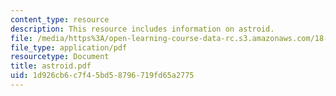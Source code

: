 ```yaml
---
content_type: resource
description: This resource includes information on astroid.
file: /media/https%3A/open-learning-course-data-rc.s3.amazonaws.com/18-01-single-variable-calculus-fall-2005/1d926cb6c7f45bd58796719fd65a2775_astroid.pdf
file_type: application/pdf
resourcetype: Document
title: astroid.pdf
uid: 1d926cb6-c7f4-5bd5-8796-719fd65a2775
---
```

